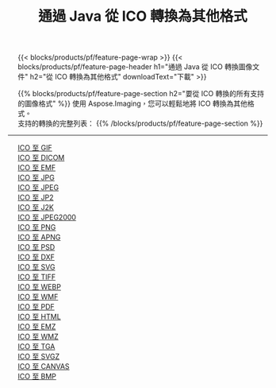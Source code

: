 ﻿---
title: 通過 Java 從 ICO 轉換為其他格式 
weight: 3920
url: /zh-hant/java/conversion/from/ico 
lang: zh-hant
langdirlevel: 2
locales: zh-hans,ja,it,ru,de,es,fr,nl,id,lt,pl,pt,vi,tr,ko,zh-hant,ar,hi,th,sv,cs,uk,he
description: 使用 Aspose.Imaging，您可以輕鬆地將 ICO 轉換為其他格式
---

{{< blocks/products/pf/feature-page-wrap >}}
{{< blocks/products/pf/feature-page-header h1="通過 Java 從 ICO 轉換圖像文件" h2="從 ICO 轉換為其他格式" downloadText="下載" >}}


{{% blocks/products/pf/feature-page-section  h2="要從 ICO 轉換的所有支持的圖像格式" %}}
使用 Aspose.Imaging，您可以輕鬆地將 ICO 轉換為其他格式。
<br/>
支持的轉換的完整列表：
{{% /blocks/products/pf/feature-page-section %}}
<div class="container-fluid productfamilypage bg-gray">
    <div class="convertypes bg-gray agp-content section">
        <div class="container">
		<hr style="margin-left:-20px;"/>
		<div class="row other-converters">
		    <div class='col-md-2 other-converter remove-lp remove-rp'><a href="/imaging/zh-hant/java/conversion/ico-to-gif" >ICO 至 GIF</a></div><div class='col-md-2 other-converter remove-lp remove-rp'><a href="/imaging/zh-hant/java/conversion/ico-to-dicom" >ICO 至 DICOM</a></div><div class='col-md-2 other-converter remove-lp remove-rp'><a href="/imaging/zh-hant/java/conversion/ico-to-emf" >ICO 至 EMF</a></div><div class='col-md-2 other-converter remove-lp remove-rp'><a href="/imaging/zh-hant/java/conversion/ico-to-jpg" >ICO 至 JPG</a></div><div class='col-md-2 other-converter remove-lp remove-rp'><a href="/imaging/zh-hant/java/conversion/ico-to-jpeg" >ICO 至 JPEG</a></div><div class='col-md-2 other-converter remove-lp remove-rp'><a href="/imaging/zh-hant/java/conversion/ico-to-jp2" >ICO 至 JP2</a></div><div class='col-md-2 other-converter remove-lp remove-rp'><a href="/imaging/zh-hant/java/conversion/ico-to-j2k" >ICO 至 J2K</a></div><div class='col-md-2 other-converter remove-lp remove-rp'><a href="/imaging/zh-hant/java/conversion/ico-to-jpeg2000" >ICO 至 JPEG2000</a></div><div class='col-md-2 other-converter remove-lp remove-rp'><a href="/imaging/zh-hant/java/conversion/ico-to-png" >ICO 至 PNG</a></div><div class='col-md-2 other-converter remove-lp remove-rp'><a href="/imaging/zh-hant/java/conversion/ico-to-apng" >ICO 至 APNG</a></div><div class='col-md-2 other-converter remove-lp remove-rp'><a href="/imaging/zh-hant/java/conversion/ico-to-psd" >ICO 至 PSD</a></div><div class='col-md-2 other-converter remove-lp remove-rp'><a href="/imaging/zh-hant/java/conversion/ico-to-dxf" >ICO 至 DXF</a></div><div class='col-md-2 other-converter remove-lp remove-rp'><a href="/imaging/zh-hant/java/conversion/ico-to-svg" >ICO 至 SVG</a></div><div class='col-md-2 other-converter remove-lp remove-rp'><a href="/imaging/zh-hant/java/conversion/ico-to-tiff" >ICO 至 TIFF</a></div><div class='col-md-2 other-converter remove-lp remove-rp'><a href="/imaging/zh-hant/java/conversion/ico-to-webp" >ICO 至 WEBP</a></div><div class='col-md-2 other-converter remove-lp remove-rp'><a href="/imaging/zh-hant/java/conversion/ico-to-wmf" >ICO 至 WMF</a></div><div class='col-md-2 other-converter remove-lp remove-rp'><a href="/imaging/zh-hant/java/conversion/ico-to-pdf" >ICO 至 PDF</a></div><div class='col-md-2 other-converter remove-lp remove-rp'><a href="/imaging/zh-hant/java/conversion/ico-to-html" >ICO 至 HTML</a></div><div class='col-md-2 other-converter remove-lp remove-rp'><a href="/imaging/zh-hant/java/conversion/ico-to-emz" >ICO 至 EMZ</a></div><div class='col-md-2 other-converter remove-lp remove-rp'><a href="/imaging/zh-hant/java/conversion/ico-to-wmz" >ICO 至 WMZ</a></div><div class='col-md-2 other-converter remove-lp remove-rp'><a href="/imaging/zh-hant/java/conversion/ico-to-tga" >ICO 至 TGA</a></div><div class='col-md-2 other-converter remove-lp remove-rp'><a href="/imaging/zh-hant/java/conversion/ico-to-svgz" >ICO 至 SVGZ</a></div><div class='col-md-2 other-converter remove-lp remove-rp'><a href="/imaging/zh-hant/java/conversion/ico-to-canvas" >ICO 至 CANVAS</a></div><div class='col-md-2 other-converter remove-lp remove-rp'><a href="/imaging/zh-hant/java/conversion/ico-to-bmp" >ICO 至 BMP</a></div>
                </div>
        </div>
    </div>
</div>
<br/>

